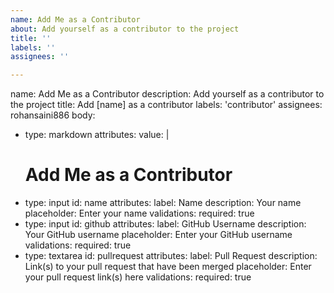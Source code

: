 ```yaml
---
name: Add Me as a Contributor
about: Add yourself as a contributor to the project
title: ''
labels: ''
assignees: ''

---
```


name: Add Me as a Contributor
description: Add yourself as a contributor to the project
title: Add [name] as a contributor
labels: 'contributor'
assignees: rohansaini886
body:
  - type: markdown
    attributes:
     value: |
       # Add Me as a Contributor
  - type: input
    id: name
    attributes:
      label: Name
      description: Your name
      placeholder: Enter your name
    validations:
      required: true
  - type: input
    id: github
    attributes:
      label: GitHub Username
      description: Your GitHub username
      placeholder: Enter your GitHub username
    validations:
      required: true
  - type: textarea
    id: pullrequest
    attributes:
      label: Pull Request
      description: Link(s) to your pull request that have been merged
      placeholder: Enter your pull request link(s) here
    validations:
      required: true
